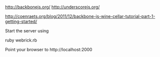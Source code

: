 http://backbonejs.org/
http://underscorejs.org/

http://coenraets.org/blog/2011/12/backbone-js-wine-cellar-tutorial-part-1-getting-started/

Start the server using

ruby webrick.rb

Point your browser to http://localhost:2000